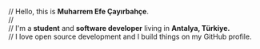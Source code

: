 // Hello, this is <b>Muharrem Efe Çayırbahçe</b>.<br>
// <br>
// I'm a <b>student</b> and <b>software developer</b> living in <b>Antalya, Türkiye.</b><br>
// I love open source development and I build things on my GitHub profile.
